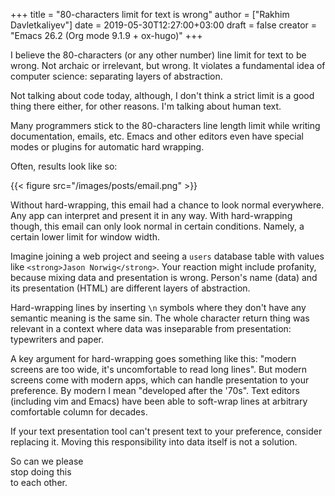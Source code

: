 +++
title = "80-characters limit for text is wrong"
author = ["Rakhim Davletkaliyev"]
date = 2019-05-30T12:27:00+03:00
draft = false
creator = "Emacs 26.2 (Org mode 9.1.9 + ox-hugo)"
+++

I believe the 80-characters (or any other number) line limit for text to be wrong. Not archaic or irrelevant, but wrong. It violates a fundamental idea of computer science: separating layers of abstraction.

Not talking about code today, although, I don't think a strict limit is a good thing there either, for other reasons. I'm talking about human text.

Many programmers stick to the 80-characters line length limit while writing documentation, emails, etc. Emacs and other editors even have special modes or plugins for automatic hard wrapping.

Often, results look like so:

{{< figure src="/images/posts/email.png" >}}

Without hard-wrapping, this email had a chance to look normal everywhere. Any app can interpret and present it in any way. With hard-wrapping though, this email can only look normal in certain conditions. Namely, a certain lower limit for window width.

Imagine joining a web project and seeing a `users` database table with values like `<strong>Jason Norwig</strong>`. Your reaction might include profanity, because mixing data and presentation is wrong. Person's name (data) and its presentation (HTML) are different layers of abstraction.

Hard-wrapping lines by inserting `\n` symbols where they don't have any semantic meaning is the same sin. The whole character return thing was relevant in a context where data was inseparable from presentation: typewriters and paper.

A key argument for hard-wrapping goes something like this: "modern screens are too wide, it's uncomfortable to read long lines". But modern screens come with modern apps, which can handle presentation to your preference. By modern I mean "developed after the '70s". Text editors (including vim and Emacs) have been able to soft-wrap lines at arbitrary comfortable column for decades.

If your text presentation tool can't present text to your preference, consider replacing it. Moving this responsibility into data itself is not a solution.

So can we please<br>
stop doing this<br>
to each other.<br>

